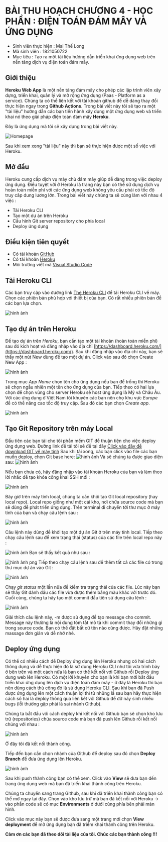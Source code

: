 # BÀI THU HOẠCH CHƯƠNG 4 - HỌC PHẦN : ĐIỆN TOÁN ĐÁM MÂY VÀ ỨNG DỤNG
- Sinh viên thực hiện : Mai Thế Long
- Mã sinh viên : 1821050722
- Mục tiêu : Tạo ra một tài liệu hướng dẫn triển khai ứng dụng web trên nền tảng dịch vụ điện toán đám mây.
## Giới thiệu
**Heroku Web App** là một nền tảng đám mây cho phép các lập trình viên xây dựng, triển khai, quản lý và mở rộng ứng dụng (Paas - Platform as a service). Chúng ta có thể liên kết với tài khoản github để dễ dàng thay đổi thực hiện ngay trong **Github Actions**.
Trong bài viết này tôi sẽ tạo ra một "tài liệu" hướng dẫn các bạn tiến hành xây dụng một ứng dụng web và triển khai nó theo giải pháp điện toán đám mây **Heroku**.

Đây là ứng dụng mà tôi sẽ xây dựng trong bài viết này.

![Homepage](./hompage.png)

Sau khi xem xong "tài liệu" này thì bạn sẽ thực hiện được một số việc với Heroku.

## Mở đầu
Heroku cung cấp dịch vụ máy chủ đám mây giúp dễ dàng trong việc deploy ứng dụng. Điều tuyệt vời ở Heroku là trang này bạn có thể sử dụng dịch vụ hoàn toàn miễn phí với các ứng dụng web không yêu cầu phải có tốc độ truy câp dung lương lớn.
Trong bài viết này chúng ta sẽ cùng làm với nhau 4 việc :
- Tải Heroku CLI
- Tạo một dự án trên Heroku
- Cấu hình Git server repository cho phía local
- Deploy ứng dụng

## Điều kiện tiên quyết
- Có tài khoản [GitHub](https://github.com/)
- Có tài khoản [Heroku](https://dashboard.heroku.com/)
- Môi trường viết mã [Visual Studio Code](https://code.visualstudio.com/)

## Tải Heroku CLI
Các bạn truy cập vào đường link [The Heroku CLI](https://devcenter.heroku.com/articles/heroku-cli) để tải Heroku CLI về máy. Chọn các phiên bản phù hợp với thiết bị của bạn. Có rất nhiều phiên bản để các bạn lựa chọn.

![hình ảnh](./a1.png)


## Tạo dự án trên Heroku
Để tạo dự án trên *Heroku*, bạn cần tạo một tài khoản (hoàn toàn miễn phí) sau đó kích hoạt và đăng nhập vào địa chỉ [https://dashboard.heroku.com/](https://dashboard.heroku.com/). Sau khi đăng nhập vào địa chỉ này, bạn sẽ thấy một nút New dùng để tạo một dự án. Click vào sau đó chọn Create New App :

![hình ảnh](./a2.png)

Trong mục *App Name* chọn tên cho ứng dụng nếu bạn để trống thì Heroku sẽ chọn ngẫu nhiên một tên cho ứng dụng của bạn. Tiếp theo có hai lựa chọn để chọn vùng cho server Heroku sẽ host ứng dụng là Mỹ và Châu Âu. Với các ứng dụng ở Việt Nam tôi khuyên các bạn nên chọ khu vực *Europe* để có thể nâng cao tốc độ truy cập. Sau đó các bạn chọn *Create app*.

![hình ảnh](./a3.png)

## Tạo Git Repository trên máy Local
Đầu tiên các bạn tải cho tôi phần mềm GIT để thuận tiện cho việc deploy ứng dụng web. Đường link để tải tôi sẽ để tại đây [ Click vào đây để download GIT về máy tính](https://git-scm.com/)
Sau khi tải xong, các bạn click vào file các bạn muốn  deploy, chọn Git base here:
![hình ảnh](./c1.png)
Và sẽ chúng ta được giao diện sau:
![hình ảnh](./c2.png)

Nếu bạn chưa có, hãy đăng nhập vào tài khoản Heroku của bạn và làm theo lời nhắc để tạo khóa công khai SSH mới :

![hình ảnh](./b1.png)

Bây giờ trên máy tính local, chúng ta cần khởi tạo Git local repository (hay local repo). Local repo giống như một cái kho, nơi chứa source code mà bạn sẽ dùng để phát triển ứng dụng. Trên terminal di chuyển tới thư mục ở máy tính của bạn và chạy câu lệnh sau :

![hình ảnh](./b2.png)

Câu lệnh này dùng để khởi tạo một dự án Git ở trên máy tính local. Tiếp theo chạy câu lệnh sau để xem trạng thái (status) của các file trên local repo này :

![hình ảnh](./b3.png)
Bạn sẽ thấy kết quả như sau :

![hình ảnh](./a4.png)
png
Tiếp theo chạy câu lệnh sau để thêm tất cả các file có trong thư mục dự án vào Git :

![hình ảnh](./b4.png)

Chạy *git status* một lần nữa để kiểm tra trạng thái của các file. Lúc này bạn sẽ thấy Git đánh dấu các file vừa được thêm bằng màu khác với trước đó.
Cuối cùng, chúng ta hãy tạo một commit đầu tiên sử dụng câu lệnh :

![hình ảnh](./b5.png)

Giải thích câu lệnh này, -m được sử dụng để tạo message cho commit. Message này thường là nội dung tóm tắt mô tả khi commit thay đổi những gì trong source code. Bạn có thể đặt bất cứ tên nào cũng được. Hãy đặt những massage đơn giản và dễ nhớ nhé.

## Deploy ứng dụng

Có thể có nhiều cách để Deploy ứng dụng lên Heroku nhưng có hai cách thông dụng và dễ thực hiện đó là sử dụng Heroku CLI như tôi vừa trình bày ở bên trên và một cách nữa là bạn có thể kết nối với Github rồi Deploy ứng dung web lên Heroku. Có một lời khuyên cho bạn là khi bạn mới bắt đầu triển khai ứng dụng lên dịch vụ điện toán đám mây - ở đây là Heroku thì bạn nên dùng cách thủ công đó là sử dụng Heroku CLI. Sau khi bạn đã Push được ứng dụng lên một cách thuận lợi thì từ những lầ sau bạn hãy thực hiện cách số hai là deploy thông qua liên kết với Github để đỡ nảy sinh nhiều bugs (lỗi thường gặp phải là sai nhánh Github).

Chúng ta bắt đầu với cách deploy khi kết nối với Github bạn sẽ chọn kho lưu trữ (repositories) chứa source code mà bạn đã push lên Github rồi kết nối chúng với nhau :

![hình ảnh](./a6.png)

 Ở đây tôi đã kết nối thành công.

Tiếp đến bạn cần chọn nhánh của Github để deploy sau đó chọn **Deploy Branch** để đưa ứng dụng lên Heroku.

![hình ảnh](./a7.png)

Sau khi push thành công bạn có thể xem. Click vào **View** sẽ đưa bạn đến trang ứng dụng web mà bạn đã triển khai thành công trên Heroku. 

Chúng ta chuyển sang trang Github, sau khi đã triển khai thành công bạn có thể mở ngay tại đây. Chọn vào kho lưu trữ mà bạn đã kết nối với Heroku -> vào phần code sẽ có mục **Environments** ở dưới cùng phía bên phải màn hình.

Click vào mục này bạn sẽ được đưa sang một trang mới chọn **View deployment** để mở ứng dụng bạn đã triểm khai thành công trên Heroku.





**Cảm ơn các bạn đã theo dõi tài liệu của tôi. Chúc các bạn thành công !!!**